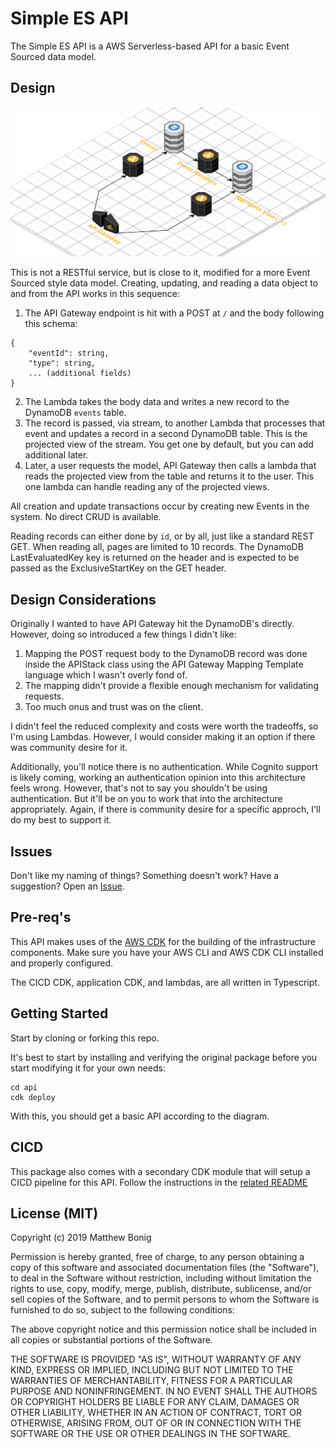 # Simple ES API

The Simple ES API is a AWS Serverless-based API for a basic Event Sourced data model. 

## Design

![arch diagram](arch.png)

This is not a RESTful service, but is close to it, modified for a more Event Sourced style data model. Creating, updating, and reading a data object to and from the API works in this sequence:

1. The API Gateway endpoint is hit with a POST at `/` and the body following this schema:
```
{
    "eventId": string,
    "type": string,
    ... (additional fields)
}
```
2. The Lambda takes the body data and writes a new record to the DynamoDB `events` table.
3. The record is passed, via stream, to another Lambda that processes that event and updates a record in a second DynamoDB table. This is the projected view of the stream. You get one by default, but you can add additional later.
4. Later, a user requests the model, API Gateway then calls a lambda that reads the projected view from the table and returns it to the user. This one lambda can handle reading any of the projected views.

All creation and update transactions occur by creating new Events in the system. No direct CRUD is available. 

Reading records can either done by `id`, or by all, just like a standard REST GET. When reading all, pages are limited to 10 records. The DynamoDB LastEvaluatedKey key is returned on the header and is expected to be passed as the ExclusiveStartKey on the GET header.

## Design Considerations

Originally I wanted to have API Gateway hit the DynamoDB's directly. However, doing so introduced a few things I didn't like:

1. Mapping the POST request body to the DynamoDB record was done inside the APIStack class using the API Gateway Mapping Template language which I wasn't overly fond of.
2. The mapping didn't provide a flexible enough mechanism for validating requests.
3. Too much onus and trust was on the client.

I didn't feel the reduced complexity and costs were worth the tradeoffs, so I'm using Lambdas. However, I would consider making it an option if there was community desire for it.

Additionally, you'll notice there is no authentication. While Cognito support is likely coming, working an authentication opinion into this architecture feels wrong. However, that's not to say you shouldn't be using authentication. But it'll be on you to work that into the architecture appropriately. Again, if there is community desire for a specific approch, I'll do my best to support it. 

## Issues

Don't like my naming of things? Something doesn't work? Have a suggestion? Open an [Issue](../../issues).

## Pre-req's

This API makes uses of the [AWS CDK](https://docs.aws.amazon.com/cdk/api/latest/) for the building of the infrastructure components. Make sure you have your AWS CLI and AWS CDK CLI installed and properly configured.

The CICD CDK, application CDK, and lambdas, are all written in Typescript. 

## Getting Started

Start by cloning or forking this repo.

It's best to start by installing and verifying the original package before you start modifying it for your own needs:

```
cd api
cdk deploy 
```

With this, you should get a basic API according to the diagram.

## CICD

This package also comes with a secondary CDK module that will setup a CICD pipeline for this API. Follow the instructions in the [related README](cicd/README.md)

## License (MIT)

Copyright (c) 2019 Matthew Bonig

Permission is hereby granted, free of charge, to any person obtaining a copy
of this software and associated documentation files (the "Software"), to deal
in the Software without restriction, including without limitation the rights
to use, copy, modify, merge, publish, distribute, sublicense, and/or sell
copies of the Software, and to permit persons to whom the Software is
furnished to do so, subject to the following conditions:

The above copyright notice and this permission notice shall be included in all
copies or substantial portions of the Software.

THE SOFTWARE IS PROVIDED "AS IS", WITHOUT WARRANTY OF ANY KIND, EXPRESS OR
IMPLIED, INCLUDING BUT NOT LIMITED TO THE WARRANTIES OF MERCHANTABILITY,
FITNESS FOR A PARTICULAR PURPOSE AND NONINFRINGEMENT. IN NO EVENT SHALL THE
AUTHORS OR COPYRIGHT HOLDERS BE LIABLE FOR ANY CLAIM, DAMAGES OR OTHER
LIABILITY, WHETHER IN AN ACTION OF CONTRACT, TORT OR OTHERWISE, ARISING FROM,
OUT OF OR IN CONNECTION WITH THE SOFTWARE OR THE USE OR OTHER DEALINGS IN THE
SOFTWARE.